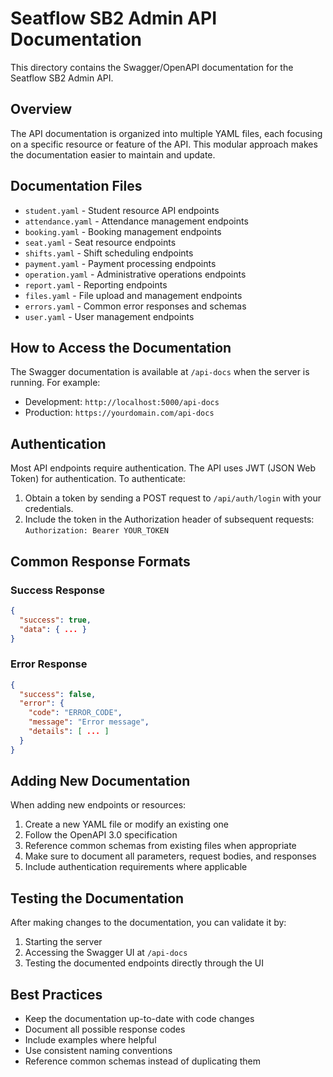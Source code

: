 # Seatflow SB2 Admin API Documentation

This directory contains the Swagger/OpenAPI documentation for the Seatflow SB2 Admin API.

## Overview

The API documentation is organized into multiple YAML files, each focusing on a specific resource or feature of the API. This modular approach makes the documentation easier to maintain and update.

## Documentation Files

- `student.yaml` - Student resource API endpoints
- `attendance.yaml` - Attendance management endpoints
- `booking.yaml` - Booking management endpoints
- `seat.yaml` - Seat resource endpoints
- `shifts.yaml` - Shift scheduling endpoints
- `payment.yaml` - Payment processing endpoints
- `operation.yaml` - Administrative operations endpoints
- `report.yaml` - Reporting endpoints
- `files.yaml` - File upload and management endpoints
- `errors.yaml` - Common error responses and schemas
- `user.yaml` - User management endpoints

## How to Access the Documentation

The Swagger documentation is available at `/api-docs` when the server is running. For example:

- Development: `http://localhost:5000/api-docs`
- Production: `https://yourdomain.com/api-docs`

## Authentication

Most API endpoints require authentication. The API uses JWT (JSON Web Token) for authentication. To authenticate:

1. Obtain a token by sending a POST request to `/api/auth/login` with your credentials.
2. Include the token in the Authorization header of subsequent requests: `Authorization: Bearer YOUR_TOKEN`

## Common Response Formats

### Success Response

```json
{
  "success": true,
  "data": { ... }
}
```

### Error Response

```json
{
  "success": false,
  "error": {
    "code": "ERROR_CODE",
    "message": "Error message",
    "details": [ ... ]
  }
}
```

## Adding New Documentation

When adding new endpoints or resources:

1. Create a new YAML file or modify an existing one
2. Follow the OpenAPI 3.0 specification
3. Reference common schemas from existing files when appropriate
4. Make sure to document all parameters, request bodies, and responses
5. Include authentication requirements where applicable

## Testing the Documentation

After making changes to the documentation, you can validate it by:

1. Starting the server
2. Accessing the Swagger UI at `/api-docs`
3. Testing the documented endpoints directly through the UI

## Best Practices

- Keep the documentation up-to-date with code changes
- Document all possible response codes
- Include examples where helpful
- Use consistent naming conventions
- Reference common schemas instead of duplicating them 